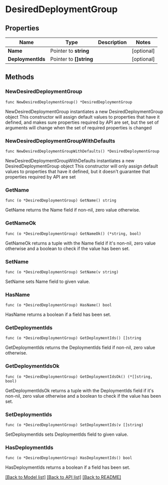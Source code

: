 # DesiredDeploymentGroup

## Properties

Name | Type | Description | Notes
------------ | ------------- | ------------- | -------------
**Name** | Pointer to **string** |  | [optional] 
**DeploymentIds** | Pointer to **[]string** |  | [optional] 

## Methods

### NewDesiredDeploymentGroup

`func NewDesiredDeploymentGroup() *DesiredDeploymentGroup`

NewDesiredDeploymentGroup instantiates a new DesiredDeploymentGroup object
This constructor will assign default values to properties that have it defined,
and makes sure properties required by API are set, but the set of arguments
will change when the set of required properties is changed

### NewDesiredDeploymentGroupWithDefaults

`func NewDesiredDeploymentGroupWithDefaults() *DesiredDeploymentGroup`

NewDesiredDeploymentGroupWithDefaults instantiates a new DesiredDeploymentGroup object
This constructor will only assign default values to properties that have it defined,
but it doesn't guarantee that properties required by API are set

### GetName

`func (o *DesiredDeploymentGroup) GetName() string`

GetName returns the Name field if non-nil, zero value otherwise.

### GetNameOk

`func (o *DesiredDeploymentGroup) GetNameOk() (*string, bool)`

GetNameOk returns a tuple with the Name field if it's non-nil, zero value otherwise
and a boolean to check if the value has been set.

### SetName

`func (o *DesiredDeploymentGroup) SetName(v string)`

SetName sets Name field to given value.

### HasName

`func (o *DesiredDeploymentGroup) HasName() bool`

HasName returns a boolean if a field has been set.

### GetDeploymentIds

`func (o *DesiredDeploymentGroup) GetDeploymentIds() []string`

GetDeploymentIds returns the DeploymentIds field if non-nil, zero value otherwise.

### GetDeploymentIdsOk

`func (o *DesiredDeploymentGroup) GetDeploymentIdsOk() (*[]string, bool)`

GetDeploymentIdsOk returns a tuple with the DeploymentIds field if it's non-nil, zero value otherwise
and a boolean to check if the value has been set.

### SetDeploymentIds

`func (o *DesiredDeploymentGroup) SetDeploymentIds(v []string)`

SetDeploymentIds sets DeploymentIds field to given value.

### HasDeploymentIds

`func (o *DesiredDeploymentGroup) HasDeploymentIds() bool`

HasDeploymentIds returns a boolean if a field has been set.


[[Back to Model list]](../README.md#documentation-for-models) [[Back to API list]](../README.md#documentation-for-api-endpoints) [[Back to README]](../README.md)


